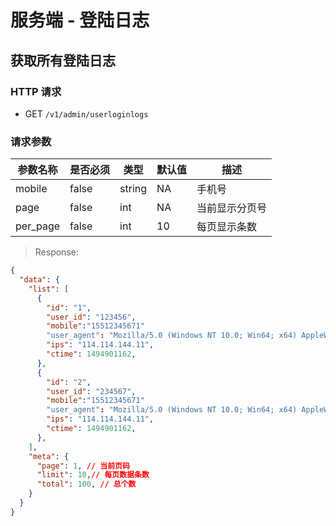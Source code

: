 # 服务端 - 登陆日志
## 获取所有登陆日志

### HTTP 请求

- GET `/v1/admin/userloginlogs`

### 请求参数

| 参数名称  | 是否必须 | 类型   | 默认值 | 描述 
| -------- | ------- | ------ | ----- | -----------
| mobile   | false   | string | NA    | 手机号
| page     | false   | int    | NA    | 当前显示分页号
| per_page | false   | int    | 10    | 每页显示条数

> Response:

```json
{  
  "data": {
    "list": [
      {
        "id": "1",
        "user_id": "123456",
		"mobile":"15512345671"
        "user_agent": "Mozilla/5.0 (Windows NT 10.0; Win64; x64) AppleWeb...",
        "ips": "114.114.144.11",
        "ctime": 1494901162,
      },
      {
        "id": "2",
        "user_id": "234567",
		"mobile":"15512345671"
        "user_agent": "Mozilla/5.0 (Windows NT 10.0; Win64; x64) AppleWeb...",
        "ips": "114.114.144.11",
        "ctime": 1494901162,
      },
    ],
    "meta": {
      "page": 1, // 当前页码
      "limit": 10,// 每页数据条数
      "total": 100, // 总个数
    }
  }
}
```
